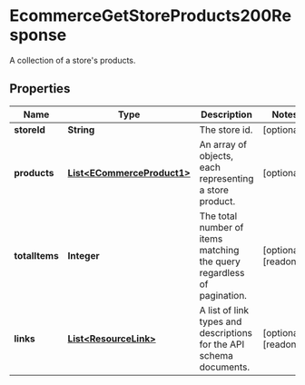 

# EcommerceGetStoreProducts200Response

A collection of a store's products.

## Properties

| Name | Type | Description | Notes |
|------------ | ------------- | ------------- | -------------|
|**storeId** | **String** | The store id. |  [optional] |
|**products** | [**List&lt;ECommerceProduct1&gt;**](ECommerceProduct1.md) | An array of objects, each representing a store product. |  [optional] |
|**totalItems** | **Integer** | The total number of items matching the query regardless of pagination. |  [optional] [readonly] |
|**links** | [**List&lt;ResourceLink&gt;**](ResourceLink.md) | A list of link types and descriptions for the API schema documents. |  [optional] [readonly] |



